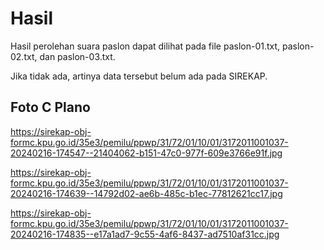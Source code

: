 # Hasil

Hasil perolehan suara paslon dapat dilihat pada file paslon-01.txt, paslon-02.txt, dan paslon-03.txt.

Jika tidak ada, artinya data tersebut belum ada pada SIREKAP.

## Foto C Plano

https://sirekap-obj-formc.kpu.go.id/35e3/pemilu/ppwp/31/72/01/10/01/3172011001037-20240216-174547--21404062-b151-47c0-977f-609e3766e91f.jpg

https://sirekap-obj-formc.kpu.go.id/35e3/pemilu/ppwp/31/72/01/10/01/3172011001037-20240216-174639--14792d02-ae6b-485c-b1ec-77812621cc17.jpg

https://sirekap-obj-formc.kpu.go.id/35e3/pemilu/ppwp/31/72/01/10/01/3172011001037-20240216-174835--e17a1ad7-9c55-4af6-8437-ad7510af31cc.jpg
